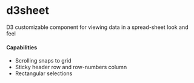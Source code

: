 # d3sheet
D3 customizable component for viewing data in a spread-sheet look and feel


#### Capabilities
* Scrolling snaps to grid
* Sticky header row and row-numbers column
* Rectangular selections
